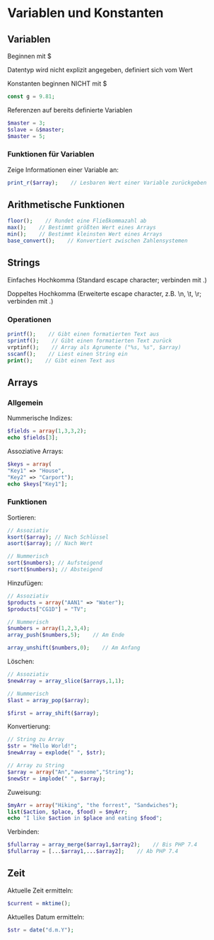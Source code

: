 # Variablen und Konstanten

## Variablen

Beginnen mit $

Datentyp wird nicht explizit angegeben, definiert sich vom Wert

Konstanten beginnen NICHT mit $

```php
const g = 9.81;
```

Referenzen auf bereits definierte Variablen

```php
$master = 3;
$slave = &$master;
$master = 5;
```

### Funktionen für Variablen

Zeige Informationen einer Variable an:

```php
print_r($array);    // Lesbaren Wert einer Variable zurückgeben
```

## Arithmetische Funktionen

```php
floor();    // Rundet eine Fließkommazahl ab
max();    // Bestimmt größten Wert eines Arrays
min();    // Bestimmt kleinsten Wert eines Arrays
base_convert();    // Konvertiert zwischen Zahlensystemen
```

## Strings

Einfaches Hochkomma (Standard escape character; verbinden mit .)

Doppeltes Hochkomma (Erweiterte escape character, z.B. \n, \t, \r; verbinden mit .)

### Operationen

```php
printf();    // Gibt einen formatierten Text aus
sprintf();    // Gibt einen formatierten Text zurück
vrptinf();    // Array als Agrumente ("%s, %s", $array)
sscanf();    // Liest einen String ein
print();    // Gibt einen Text aus
```

## Arrays

### Allgemein

Nummerische Indizes:

```php
$fields = array(1,3,3,2);
echo $fields[3];
```

Assoziative Arrays:

```php
$keys = array(
"Key1" => "House",
"Key2" => "Carport");
echo $keys["Key1"];
```

### Funktionen

Sortieren:

```php
// Assoziativ
ksort($array); // Nach Schlüssel
asort($array); // Nach Wert

// Nummerisch
sort($numbers); // Aufsteigend
rsort($numbers); // Absteigend
```

Hinzufügen:

```php
// Assoziativ
$products = array("AAN1" => "Water");
$products["CG1D"] = "TV";

// Nummerisch
$numbers = array(1,2,3,4);
array_push($numbers,5);    // Am Ende

array_unshift($numbers,0);    // Am Anfang
```

Löschen:

```php
// Assoziativ
$newArray = array_slice($arrays,1,1);

// Nummerisch
$last = array_pop($array);

$first = array_shift($array);
```

Konvertierung:

```php
// String zu Array
$str = "Hello World!";
$newArray = explode(" ", $str);

// Array zu String
$array = array("An","awesome","String");
$newStr = implode(" ", $array);
```

Zuweisung:

```php
$myArr = array("Hiking", "the forrest", "Sandwiches");
list($action, $place, $food) = $myArr;
echo "I like $action in $place and eating $food";
```

Verbinden:

```php
$fullarray = array_merge($array1,$array2);    // Bis PHP 7.4
$fullarray = [...$array1,...$array2];    // Ab PHP 7.4
```

## Zeit

Aktuelle Zeit ermitteln:

```php
$current = mktime();
```

Aktuelles Datum ermitteln:

```php
$str = date("d.m.Y");
```
